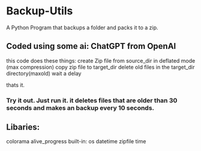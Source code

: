 # Backup-Utils
A Python Program that backups a folder and packs it to a zip.
## Coded using some ai: ChatGPT from OpenAI

this code does these things:
create Zip file from source_dir in deflated mode (max compression)
copy zip file to target_dir
delete old files in the target_dir directory(maxold)
wait a delay

thats it.
### Try it out. Just run it. it deletes files that are older than 30 seconds and makes an backup every 10 seconds.


## Libaries:
colorama
alive_progress
built-in:
os
datetime
zipfile
time
